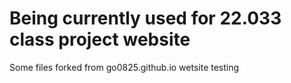 # Being currently used for 22.033 class project website

Some files forked from go0825.github.io
wetsite testing
